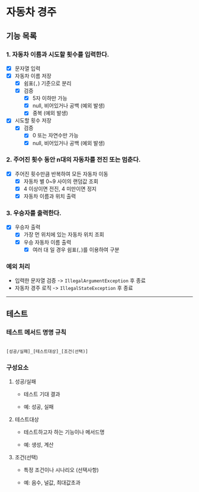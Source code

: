 # 자동차 경주

## 기능 목록

### 1. 자동차 이름과 시도할 횟수를 입력한다.

- [x] 문자열 입력
- [x] 자동차 이름 저장
    - [x] 쉼표(`,`) 기준으로 분리
    - [x] 검증
        - [x] 5자 이하만 가능
        - [x] null, 비어있거나 공백 (예외 발생)
        - [x] 중복 (예외 발생)
- [x] 시도할 횟수 저장
    - [x] 검증
        - [x] 0 또는 자연수만 가능
        - [x] null, 비어있거나 공백 (예외 발생)

### 2. 주어진 횟수 동안 n대의 자동차를 전진 또는 멈춘다.

- [x] 주어진 횟수만큼 반복하여 모든 자동차 이동
    - [x] 자동차 별 0~9 사이의 랜덤값 조회
    - [x] 4 이상이면 전진, 4 미만이면 정지
    - [x] 자동차 이름과 위치 출력

### 3. 우승자를 출력한다.

- [x] 우승자 출력
    - [x] 가장 먼 위치에 있는 자동차 위치 조회
    - [x] 우승 자동차 이름 출력
        - [x] 여러 대 일 경우 쉼표(`,`)를 이용하여 구분

### 예외 처리

- 입력한 문자열 검증 -> `IllegalArgumentException` 후 종료
- 자동차 경주 로직 -> `IllegalStateException` 후 종료

---

## 테스트

### 테스트 메서드 명명 규칙

```

[성공/실패]_[테스트대상]_[조건(선택)]

```

### 구성요소

1. 성공/실패

    - 테스트 기대 결과

    - 예: 성공, 실패

2. 테스트대상

    - 테스트하고자 하는 기능이나 메서드명

    - 예: 생성, 계산

3. 조건(선택)

    - 특정 조건이나 시나리오 (선택사항)

    - 예: 음수, 널값, 최대값초과
